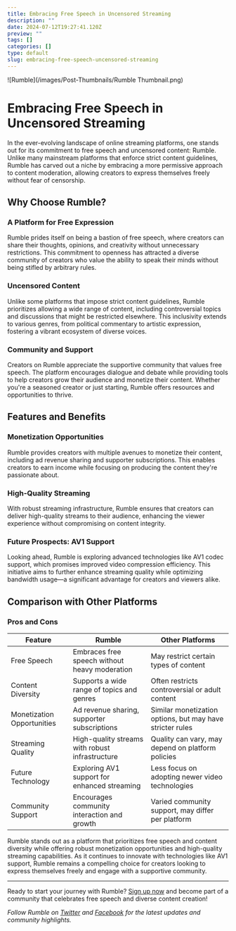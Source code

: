 ```yaml
---
title: Embracing Free Speech in Uncensored Streaming
description: ""
date: 2024-07-12T19:27:41.120Z
preview: ""
tags: []
categories: []
type: default
slug: embracing-free-speech-uncensored-streaming
---
```


![Rumble](/images/Post-Thumbnails/Rumble Thumbnail.png)

# Embracing Free Speech in Uncensored Streaming

In the ever-evolving landscape of online streaming platforms, one stands out for its commitment to free speech and uncensored content: Rumble. Unlike many mainstream platforms that enforce strict content guidelines, Rumble has carved out a niche by embracing a more permissive approach to content moderation, allowing creators to express themselves freely without fear of censorship.

## Why Choose Rumble?

### A Platform for Free Expression

Rumble prides itself on being a bastion of free speech, where creators can share their thoughts, opinions, and creativity without unnecessary restrictions. This commitment to openness has attracted a diverse community of creators who value the ability to speak their minds without being stifled by arbitrary rules.

### Uncensored Content

Unlike some platforms that impose strict content guidelines, Rumble prioritizes allowing a wide range of content, including controversial topics and discussions that might be restricted elsewhere. This inclusivity extends to various genres, from political commentary to artistic expression, fostering a vibrant ecosystem of diverse voices.

### Community and Support

Creators on Rumble appreciate the supportive community that values free speech. The platform encourages dialogue and debate while providing tools to help creators grow their audience and monetize their content. Whether you're a seasoned creator or just starting, Rumble offers resources and opportunities to thrive.

## Features and Benefits

### Monetization Opportunities

Rumble provides creators with multiple avenues to monetize their content, including ad revenue sharing and supporter subscriptions. This enables creators to earn income while focusing on producing the content they're passionate about.

### High-Quality Streaming

With robust streaming infrastructure, Rumble ensures that creators can deliver high-quality streams to their audience, enhancing the viewer experience without compromising on content integrity.

### Future Prospects: AV1 Support

Looking ahead, Rumble is exploring advanced technologies like AV1 codec support, which promises improved video compression efficiency. This initiative aims to further enhance streaming quality while optimizing bandwidth usage—a significant advantage for creators and viewers alike.

## Comparison with Other Platforms

### Pros and Cons

| Feature                   | Rumble                                        | Other Platforms                             |
|---------------------------|-----------------------------------------------|---------------------------------------------|
| Free Speech               | Embraces free speech without heavy moderation | May restrict certain types of content       |
| Content Diversity         | Supports a wide range of topics and genres    | Often restricts controversial or adult content |
| Monetization Opportunities| Ad revenue sharing, supporter subscriptions   | Similar monetization options, but may have stricter rules |
| Streaming Quality         | High-quality streams with robust infrastructure | Quality can vary, may depend on platform policies |
| Future Technology         | Exploring AV1 support for enhanced streaming  | Less focus on adopting newer video technologies |
| Community Support         | Encourages community interaction and growth   | Varied community support, may differ per platform |

Rumble stands out as a platform that prioritizes free speech and content diversity while offering robust monetization opportunities and high-quality streaming capabilities. As it continues to innovate with technologies like AV1 support, Rumble remains a compelling choice for creators looking to express themselves freely and engage with a supportive community.

---

Ready to start your journey with Rumble? [Sign up now](https://rumble.com/signup) and become part of a community that celebrates free speech and diverse content creation!

*Follow Rumble on [Twitter](https://twitter.com/RumbleVideo) and [Facebook](https://www.facebook.com/RumbleVideo) for the latest updates and community highlights.*
